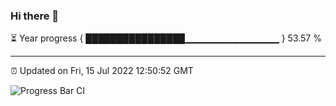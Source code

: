 ### Hi there 👋

⏳ Year progress { ████████████████▁▁▁▁▁▁▁▁▁▁▁▁▁▁ } 53.57 %

---

⏰ Updated on Fri, 15 Jul 2022 12:50:52 GMT

![Progress Bar CI](https://github.com/ZhaoGui/ZhaoGui/workflows/Progress%20Bar%20CI/badge.svg)

